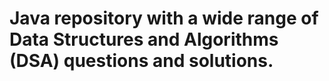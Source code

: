 # Java repository with a wide range of Data Structures and Algorithms (DSA) questions and solutions.
